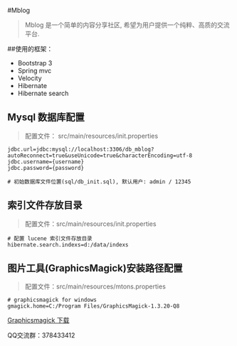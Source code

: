#Mblog

> Mblog 是一个简单的内容分享社区, 希望为用户提供一个纯粹、高质的交流平台.

##使用的框架：
* Bootstrap 3
* Spring mvc
* Velocity
* Hibernate
* Hibernate search

## Mysql 数据库配置
> 配置文件： src/main/resources/init.properties

```
jdbc.url=jdbc:mysql://localhost:3306/db_mblog?autoReconnect=true&useUnicode=true&characterEncoding=utf-8
jdbc.username={username}
jdbc.password={password}

# 初始数据库文件位置(sql/db_init.sql), 默认用户: admin / 12345
```

## 索引文件存放目录
> 配置文件：src/main/resources/init.properties

```
# 配置 lucene 索引文件存放目录
hibernate.search.indexs=d:/data/indexs
```

## 图片工具(GraphicsMagick)安装路径配置
> 配置文件：src/main/resources/mtons.properties

```
# graphicsmagick for windows
gmagick.home=C:/Program Files/GraphicsMagick-1.3.20-Q8
```

[Graphicsmagick 下载](http://www.graphicsmagick.org/download.html)


QQ交流群：378433412